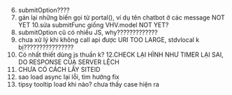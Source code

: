 6. submitOption????
7. gán lại những biến gọi từ portal(), ví dụ tên chatbot ở các message NOT YET
   10.sửa submitFunc giống VHV.model NOT YET?
8. submitOption cũ có nhiều JS, why?????????????
9. chưa xử lý khi không call api được URI TOO LARGE, stdvlocal k bị????????????????
10. Có nhất thiết dùng js thuần k?
    12.CHECK LẠI HÌNH NHƯ TIMER LẠI SAI, DO RESPONSE CỦA SERVER LỆCH
11. CHƯA CÓ CÁCH LẤY SITEID
12. sao load async lại lỗi, tìm hướng fix
13. tipsy tooltip load khi nào? chưa thấy case hiện ra
